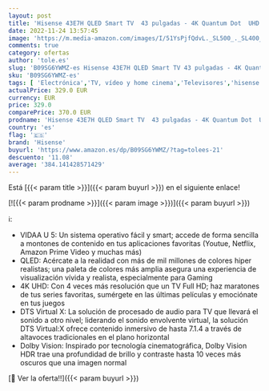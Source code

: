 ```yaml
---
layout: post
title: 'Hisense 43E7H QLED Smart TV  43 pulgadas - 4K Quantum Dot  UHD  Dolby Vision  HDR  Alexa Built-in  Bluetooth  Disney+  Netflix  Youtube  Nuevo 2022 '
date: 2022-11-24 13:57:45
image: 'https://m.media-amazon.com/images/I/51YsPjfQdvL._SL500_._SL400_.jpg'
comments: true
category: ofertas
author: 'tole.es'
slug: 'B09SG6YWMZ-es Hisense 43E7H QLED Smart TV 43 pulgadas - 4K Quantum Dot...'
sku: 'B09SG6YWMZ-es'
tags: [ 'Electrónica','TV, vídeo y home cinema','Televisores','hisense','smart','tv','🇪🇸', ]
actualPrice: 329.0 EUR
currency: EUR
price: 329.0
comparePrice: 370.0 EUR
prodname: 'Hisense 43E7H QLED Smart TV  43 pulgadas - 4K Quantum Dot  UHD  Dolby Vision  HDR  Alexa Built-in  Bluetooth  Disney+  Netflix  Youtube  Nuevo 2022 '
country: 'es'
flag: '🇪🇸'
brand: 'Hisense'
buyurl: 'https://www.amazon.es/dp/B09SG6YWMZ/?tag=tolees-21'
descuento: '11.08'
average: '384.141428571429'
---
```


Está [{{< param title >}}]({{< param buyurl >}}) en el siguiente enlace!

[![{{< param prodname >}}]({{< param image >}})]({{< param buyurl >}})

ℹ️:

- VIDAA U 5: Un sistema operativo fácil y smart; accede de forma sencilla a montones de contenido en tus aplicaciones favoritas (Youtue, Netflix, Amazon Prime Video y muchas más)
- QLED: Acércate a la realidad con más de mil millones de colores hiper realistas; una paleta de colores más amplia asegura una experiencia de visualización vívida y realista, especialmente para Gaming
- 4K UHD: Con 4 veces más resolución que un TV Full HD; haz maratones de tus series favoritas, sumérgete en las últimas películas y emociónate en tus juegos
- DTS Virtual X: La solución de procesado de audio para TV que llevará el sonido a otro nivel; liderando el sonido envolvente virtual, la solución DTS Virtual:X ofrece contenido inmersivo de hasta 7.1.4 a través de altavoces tradicionales en el plano horizontal
- Dolby Vision: Inspirado por tecnología cinematográfica, Dolby Vision HDR trae una profundidad de brillo y contraste hasta 10 veces más oscuros que una imagen normal

[🛒 Ver la oferta!!]({{< param buyurl >}})
